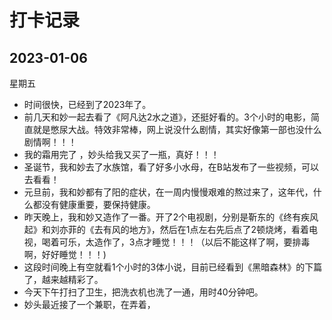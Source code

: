# 打卡记录

## 2023-01-06

星期五

* 时间很快，已经到了2023年了。
* 前几天和妙一起去看了《阿凡达2水之道》，还挺好看的。3个小时的电影，简直就是憋尿大战。特效非常棒，网上说没什么剧情，其实好像第一部也没什么剧情啊！！！
* 我的霜用完了 ，妙头给我又买了一瓶，真好！！！
* 圣诞节，我和妙去了水族馆，看了好多小水母，在B站发布了一些视频，可以去看看！
* 元旦前，我和妙都有了阳的症状，在一周内慢慢艰难的熬过来了，这年代，什么都没有健康重要，要保持健康。
* 昨天晚上，我和妙又造作了一番。开了2个电视剧，分别是靳东的《终有疾风起》和刘亦菲的《去有风的地方》，然后在1点左右先后点了2顿烧烤，看着电视，喝着可乐，太造作了，3点才睡觉！！！（以后不能这样了啊，要排毒啊，好好睡觉！！！)
* 这段时间晚上有空就看1个小时的3体小说，目前已经看到《黑暗森林》的下篇了，越来越精彩了。
* 今天下午打扫了卫生，把洗衣机也洗了一通，用时40分钟吧。
* 妙头最近接了一个兼职，在弄着，
